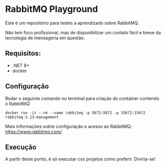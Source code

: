 # RabbitMQ Playground

Este é um repositório para testes a aprendizado sobre RabbitMQ. 

Não tem foco profissional, mas de disponibilizar um contato fácil e breve da tecnologia de mensageria em questão.

## Requisitos:
- .NET 8+
- docker

## Configuração
Rodar o seguinte comando no terminal para criação do container contendo o RabbitMQ:
```
docker run -it --rm --name rabbitmq -p 5672:5672 -p 15672:15672 rabbitmq:3.13-management
```
Mais informações sobre configuração e acesso ao RabbitMQ: https://www.rabbitmq.com/

## Execução
A partir deste ponto, é só executar cos projetos como preferir. Divirta-se!